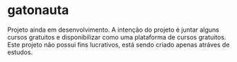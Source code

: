 # gatonauta

Projeto ainda em desenvolvimento.
A intenção do projeto é juntar alguns cursos gratuitos e disponibilizar como uma plataforma de cursos gratuitos.
Este projeto não possui fins lucrativos, está sendo criado apenas atráves de estudos.
